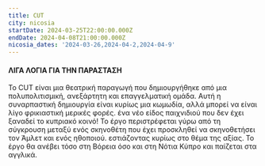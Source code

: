 ```yaml
---
title: CUT
city: nicosia
startDate: 2024-03-25T22:00:00.000Z
endDate: 2024-04-08T21:00:00.000Z
nicosia_dates: '2024-03-26,2024-04-2,2024-04-9'
---
```


#### ΛΙΓΑ ΛΟΓΙΑ ΓΙΑ ΤΗΝ ΠΑΡΑΣΤΑΣΗ

Το CUT είναι μια θεατρική παραγωγή που δημιουργήθηκε από μια πολυπολιτισμική, ανεξάρτητη και επαγγελματική ομάδα. Αυτή η συναρπαστική δημιουργία είναι κυρίως μια κωμωδία, αλλά μπορεί να είναι λίγο φρικιαστική μερικές φορές. ένα νέο είδος παιχνιδιού
που δεν έχει ξαναδεί το κυπριακό κοινό! Το έργο περιστρέφεται γύρω από τη σύγκρουση μεταξύ ενός σκηνοθέτη που έχει προσκληθεί να σκηνοθετήσει τον Άμλετ και ενός ηθοποιού. εστιάζοντας κυρίως στο θέμα της αξίας. Το έργο θα ανέβει τόσο στη Βόρεια όσο και στη Νότια Κύπρο και παίζεται στα αγγλικά.

